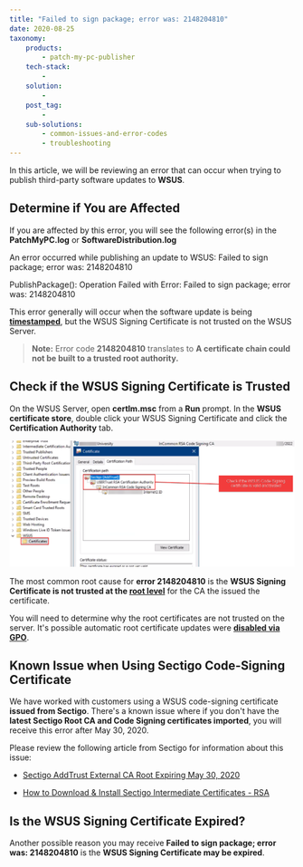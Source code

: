 ```yaml
---
title: "Failed to sign package; error was: 2148204810"
date: 2020-08-25
taxonomy:
    products:
        - patch-my-pc-publisher
    tech-stack:
        - 
    solution:
        - 
    post_tag:
        - 
    sub-solutions:
        - common-issues-and-error-codes
        - troubleshooting
---
```


In this article, we will be reviewing an error that can occur when trying to publish third-party software updates to **WSUS**.

## Determine if You are Affected

If you are affected by this error, you will see the following error(s) in the **PatchMyPC.log** or **SoftwareDistribution.log**

An error occurred while publishing an update to WSUS: Failed to sign package; error was: 2148204810

PublishPackage(): Operation Failed with Error: Failed to sign package; error was: 2148204810

This error generally will occur when the software update is being **[timestamped](https://en.wikipedia.org/wiki/Trusted_timestamping)**, but the WSUS Signing Certificate is not trusted on the WSUS Server.

> **Note:** Error code **2148204810** translates to **A certificate chain could not be built to a trusted root authority.**

## Check if the WSUS Signing Certificate is Trusted

On the WSUS Server, open **certlm.msc** from a **Run** prompt. In the **WSUS certificate store**, double click your WSUS Signing Certificate and click the **Certification Authority** tab.

![Check if WSUS Cert Root CA is Trusted](/_images/Check-WSUS-Cert-Root-CA.png "Check if WSUS Cert Root CA is Trusted")

The most common root cause for **error 2148204810** is the **WSUS Signing Certificate is not trusted at the [root level](https://docs.microsoft.com/en-us/windows-hardware/drivers/install/trusted-root-certification-authorities-certificate-store)** for the CA the issued the certificate.

You will need to determine why the root certificates are not trusted on the server. It's possible automatic root certificate updates were **[disabled via GPO](https://docs.microsoft.com/en-us/previous-versions/windows/it-pro/windows-vista/cc749331\(v=ws.10\)?redirectedfrom=MSDN#how-turning-off-update-root-certificates-on-users-computers-can-affect-users-and-applications)**.

## Known Issue when Using Sectigo Code-Signing Certificate

We have worked with customers using a WSUS code-signing certificate **issued from Sectigo**. There's a known issue where if you don't have the **latest Sectigo Root CA and Code Signing certificates imported**, you will receive this error after May 30, 2020.

Please review the following article from Sectigo for information about this issue:

- [Sectigo AddTrust External CA Root Expiring May 30, 2020](https://support.sectigo.com/Com_KnowledgeDetailPage?Id=kA03l00000117LT)

- [How to Download & Install Sectigo Intermediate Certificates - RSA](https://support.sectigo.com/articles/Knowledge/Sectigo-Intermediate-Certificates)

## Is the WSUS Signing Certificate Expired?

Another possible reason you may receive **Failed to sign package; error was: 2148204810** is the **WSUS Signing Certificate may be expired**.